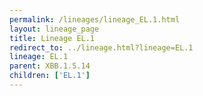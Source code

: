 ```yaml
---
permalink: /lineages/lineage_EL.1.html
layout: lineage_page
title: Lineage EL.1
redirect_to: ../lineage.html?lineage=EL.1
lineage: EL.1
parent: XBB.1.5.14
children: ['EL.1']
---
```

